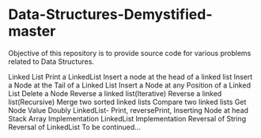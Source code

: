 # Data-Structures-Demystified-master
Objective of this repository is to provide source code for various problems related to Data Structures.

Linked List
Print a LinkedList
Insert a node at the head of a linked list
Insert a Node at the Tail of a Linked List
Insert a Node at any Position of a Linked List
Delete a Node
Reverse a linked list(Iterative)
Reverse a linked list(Recursive)
Merge two sorted linked lists
Compare two linked lists
Get Node Value
Doubly LinkedList- Print, reversePrint, Inserting Node at head
Stack
Array Implementation
LinkedList Implementation
Reversal of String
Reversal of LinkedList
To be continued... 
